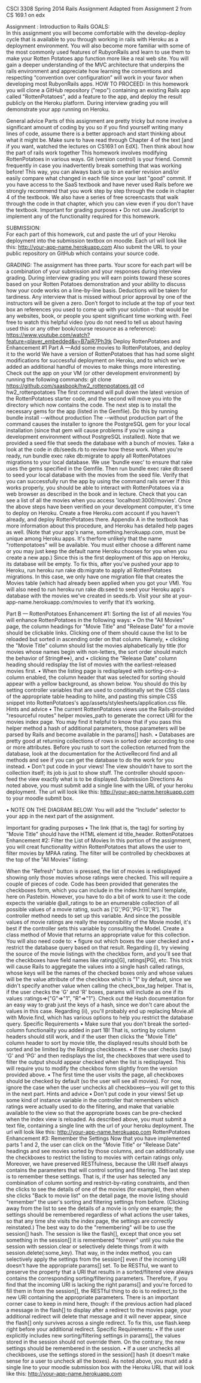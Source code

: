 CSCI 3308
Spring 2014
Rails Assignment
Adapted from Assignment 2 from CS 169.1 on edx

Assignment : Introduction to Rails
GOALS:  
In this assignment you will become comfortable with the develop-deploy cycle that is available to you through working in rails with Heroku as a deployment environment.  You will also become more familiar with some of the most commonly used features of RubyonRails and learn to use them to make your Rotten Potatoes app function more like a real web site.  You will gain a deeper understanding of the MVC architecture that underpins the rails environment and appreciate how learning the conventions and respecting “convention over configuration” will work in your favor when developing most RubyonRails apps.
HOW TO PROCEED: 
In this homework you will clone a GitHub repository ("repo") containing an existing Rails app called "RottenPotatoes", add a feature to the app, and deploy the result publicly on the Heroku platform. During interview grading you will demonstrate your app running on Heroku.

General advice
Parts of this assignment are pretty tricky but none involve a significant amount of coding by you so if you find yourself writing many lines of code, assume there is a better approach and start thinking about what it might be. Make sure to have read through Chapter 4 of the text [and if you want, watched the lectures on CS169.1 on EdX]. Then think about how the part of rails work together This homework involves modifying RottenPotatoes in various ways. Git (version control) is your friend. Commit frequently in case you inadvertently break something that was working before! This way, you can always back up to an earlier revision and/or easily compare what changed in each file since your last "good" commit.
If you have access to the SaaS textbook and have never used Rails before we strongly recommend that you work step by step through the code in chapter 4 of the textbook.  We also have a series of free screencasts that walk through the code in that chapter, which you can view even if you don't have the textbook.
Important for grading purposes
  • Do not use JavaScript to implement any of the functionality required for this homework.
  
SUBMISSION:  
For each part of this homework, cut and paste the url of your Heroku deployment into the submission textbox on moodle. Each url will look like this: http://your-app-name.herokuapp.com
Also submit the URL to your public repository on GitHub which contains your source code.

 
GRADING:
The assignment has three parts. Your score for each part will be a combination of your submission and your responses during interview grading. During interview grading you will earn points toward these scores based on your Rotten Potatoes demonstration and your ability to discuss how your code works on a line-by-line basis.  Deductions will be taken for tardiness.  Any interview that is missed without prior approval by one of the instructors will be given a zero.
Don’t forgot to include at the top of your text box an references you used to come up with your solution – that would be any websites, book, or people you spent significant time working with.
Feel free to watch this helpful video (you do not need to tell us about having used this or any other book/course resource as a reference):
https://www.youtube.com/watch?feature=player_embedded&v=B7aiR7Ph3tk
Deploy RottenPotatoes and Enhancement #1 
Part A —Add some movies to RottenPotatoes, and deploy it to the world 
We have a version of RottenPotatoes that has had some slight modifications for successful deployment on Heroku, and to which we've added an additional handful of movies to make things more interesting. Check out the app on your VM (or other development environment) by running the following commands: 
git clone https://github.com/saasbook/hw2_rottenpotatoes.git
cd hw2_rottenpotatoes
The first command will pull down the latest version of the RottenPotatoes starter code, and the second will move you into the directory which now contains the code. 
The next step is to install the necessary gems for the app (listed in the Gemfile). Do this by running
bundle install --without production
The --without production part of the command causes the installer to ignore the PostgreSQL gem for your local installation (since that gem will cause problems if you're using a development environment without PostgreSQL installed).
Note that we provided a seed file that seeds the database with a bunch of movies. Take a look at the code in db/seeds.rb to review how these work. When you're ready, run
bundle exec rake db:migrate
to apply all RottenPotatoes migrations to your local database. We use 'bundle exec' to ensure that rake uses the gems specified in the Gemfile. Then run
bundle exec rake db:seed
to seed your local database with the movies from the seed file.
Verify that you can successfully run the app by using the command
rails server
If this works properly, you should be able to interact with RottenPotatoes via a web browser as described in the book and in lecture. Check that you can see a list of all the movies when you access 'localhost:3000/movies'.
Once the above steps have been verified on your development computer, it's time to deploy on Heroku. Create a free Heroku.com account if you haven't already, and deploy RottenPotatoes there. Appendix A in the textbook has more information about this procedure, and Heroku has detailed help pages as well. (Note that your app's name, something.herokuapp.com, must be unique among Heroku apps. It's therfore unlikely that the name "rottenpotatoes" will be available. You must either choose a different name or you may just keep the default name Heroku chooses for you when you create a new app.) 
Since this is the first deployment of this app on Heroku, its database will be empty. To fix this, after you've pushed your app to Heroku, run
heroku run rake db:migrate
to apply all RottenPotatoes migrations. In this case, we only have one migration file that creates the Movies table (which had already been applied when you got your VM). You will also need to run
heroku run rake db:seed
to seed your Heroku app's database with the movies we've created in seeds.rb.
Visit your site at your-app-name.herokuapp.com/movies to verify that it’s working.

Part B — RottenPotatoes Enhancement #1: Sorting the list of all movies 
You will enhance RottenPotatoes in the following ways:
  • On the "All Movies" page, the column headings for "Movie Title" and "Release Date" for a movie should be clickable links. Clicking one of them should cause the list to be reloaded but sorted in ascending order on that column. Namely, 
  • clicking the "Movie Title" column should list the movies alphabetically by title (for movies whose names begin with non-letters, the sort order should match the behavior of String#<=>), and
  • clicking the "Release Date" column heading should redisplay the list of movies with the earliest-released movies first.
  • When the listing page is redisplayed with sorting-on-a-column enabled, the column header that was selected for sorting should appear with a yellow background, as shown below. You should do this by setting controller variables that are used to conditionally set the CSS class of the appropriate table heading to hilite, and pasting this simple CSS snippet into RottenPotatoes's app/assets/stylesheets/application.css file. 
Hints and advice 
  • The current RottenPotatoes views use the Rails-provided "resourceful routes" helper movies_path to generate the correct URI for the movies index page. You may find it helpful to know that if you pass this helper method a hash of additional parameters, those parameters will be parsed by Rails and become available in the params[] hash. 
  • Databases are pretty good at returning collections of rows in sorted order according to one or more attributes. Before you rush to sort the collection returned from the database, look at the documentation for the ActiveRecord find and all methods and see if you can get the database to do the work for you instead. 
  • Don't put code in your views! The view shouldn't have to sort the collection itself; its job is just to show stuff. The controller should spoon-feed the view exactly what is to be displayed. 
Submission Directions 
As noted above, you must submit add a single line with the URL of your heroku deployment. The url will look like this: http://your-app-name.herokuapp.com to your moodle submit box.

  • NOTE ON THE DIAGRAM BELOW:  You will add the “Include” selector to your app in the next part of the assignment.

Important for grading purposes 
  • The link (that is, the <a> tag) for sorting by "Movie Title" should have the HTML element id title_header. 
RottenPotatoes Enhancement #2: Filter the List of Movies 
In this portion of the assignment, you will creat functionality within RottenPotatoes that allows the user to filter movies by MPAA rating. The filter will be controlled by checkboxes at the top of the "All Movies" listing: 

When the "Refresh" button is pressed, the list of movies is redisplayed showing only those movies whose ratings were checked. 
This will require a couple of pieces of code. Code has been provided that generates the checkboxes form, which you can include in the index.html.haml template, here on Pastebin. However, you have to do a bit of work to use it: the code expects the variable @all_ratings to be an enumerable collection of all possible values of a movie rating, such as ['G','PG','PG-13','R']. The controller method needs to set up this variable. And since the possible values of movie ratings are really the responsibility of the Movie model, it's best if the controller sets this variable by consulting the Model. Create a class method of Movie that returns an appropriate value for this collection. 
You will also need code to:
  • figure out which boxes the user checked and 
  • restrict the database query based on that result. 
Regarding (i), try viewing the source of the movie listings with the checkbox form, and you'll see that the checkboxes have field names like ratings[G], ratings[PG], etc. This trick will cause Rails to aggregate the values into a single hash called ratings, whose keys will be the names of the checked boxes only and whose values will be the value attribute of the checkbox which is "1" by default, since we didn't specify another value when calling the check_box_tag helper. That is, if the user checks the 'G' and 'R' boxes, params will include as one if its values :ratings=>{"G"=>"1", "R"=>"1"}. Check out the Hash documentation for an easy way to grab just the keys of a hash, since we don't care about the values in this case. 
Regarding (ii), you'll probably end up replacing Movie.all with Movie.find, which has various options to help you restrict the database query. 
Specific Requirements 
  • Make sure that you don't break the sorted-column functionality you added in part 1B! That is, sorting by column headers should still work, and if the user then clicks the "Movie Title" column header to sort by movie title, the displayed results should both be sorted and be limited by the Ratings checkboxes. 
  • If the user checks (say) 'G' and 'PG' and then redisplays the list, the checkboxes that were used to filter the output should appear checked when the list is redisplayed. This will require you to modify the checkbox form slightly from the version provided above. 
  • The first time the user visits the page, all checkboxes should be checked by default (so the user will see all movies). For now, ignore the case when the user unchecks all checkboxes—you will get to this in the next part. 
Hints and advice 
  • Don't put code in your views! Set up some kind of instance variable in the controller that remembers which ratings were actually used to do the filtering, and make that variable available to the view so that the appropriate boxes can be pre-checked when the index view is reloaded. 
As described above, you must submit a text file, containing a single line with the url of your heroku deployment. The url will look like this: http://your-app-name.herokuapp.com
RottenPotatoes Enhancement #3: Remember the Settings 
Now that you have implemented parts 1 and 2, the user can click on the "Movie Title" or "Release Date" headings and see movies sorted by those columns, and can additionally use the checkboxes to restrict the listing to movies with certain ratings only. Moreover, we have preserved RESTfulness, because the URI itself always contains the parameters that will control sorting and filtering. 
The last step is to remember these settings. That is, if the user has selected any combination of column sorting and restrict-by-rating constraints, and then the clicks to see the details of one of the movies (for example), then when she clicks "Back to movie list" on the detail page, the movie listing should "remember" the user's sorting and filtering settings from before. 
(Clicking away from the list to see the details of a movie is only one example; the settings should be remembered regardless of what actions the user takes, so that any time she visits the index page, the settings are correctly reinstated.)
The best way to do the "remembering" will be to use the session[] hash. The session is like the flash[], except that once you set something in the session[] it is remembered "forever" until you nuke the session with session.clear or selectively delete things from it with session.delete(:some_key). That way, in the index method, you can selectively apply the settings from the session[] even if the incoming URI doesn't have the appropriate params[] set. 
To be RESTful, we want to preserve the property that a URI that results in a sorted/filtered view always contains the corresponding sorting/filtering parameters. Therefore, if you find that the incoming URI is lacking the right params[] and you're forced to fill them in from the session[], the RESTful thing to do is to redirect_to the new URI containing the appropriate parameters. There is an important corner case to keep in mind here, though: if the previous action had placed a message in the flash[] to display after a redirect to the movies page, your additional redirect will delete that message and it will never appear, since the flash[] only survives across a single redirect. To fix this, use flash.keep right before your additional redirect.
Specific Requirements: 
  • If the user explicitly includes new sorting/filtering settings in params[], the values stored in the session should not override them. On the contrary, the new settings should be remembered in the session. 
  • If a user unchecks all checkboxes, use the settings stored in the session[] hash (it doesn't make sense for a user to uncheck all the boxes). 
As noted above, you must add a single line to your moodle submission box with the Heroku URL that will look like this: http://your-app-name.herokuapp.com
